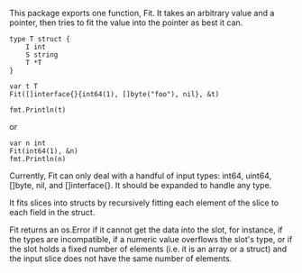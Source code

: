 This package exports one function, Fit. It takes an arbitrary value and a
pointer, then tries to fit the value into the pointer as best it can.

    type T struct {
        I int
        S string
        T *T
    }

    var t T
    Fit([]interface{}{int64(1), []byte("foo"), nil}, &t)

    fmt.Println(t)

or

    var n int
    Fit(int64(1), &n)
    fmt.Println(n)

Currently, Fit can only deal with a handful of input types: int64, uint64,
[]byte, nil, and []interface{}. It should be expanded to handle any type.

It fits slices into structs by recursively fitting each element of the slice
to each field in the struct.

Fit returns an os.Error if it cannot get the data into the slot, for instance,
if the types are incompatible, if a numeric value overflows the slot's type,
or if the slot holds a fixed number of elements (i.e. it is an array or a
struct) and the input slice does not have the same number of elements.

